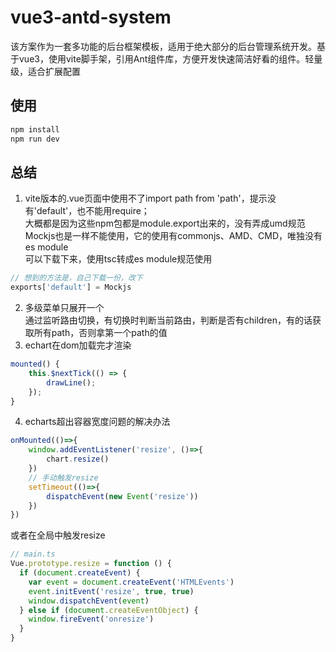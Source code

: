 
# vue3-antd-system
该方案作为一套多功能的后台框架模板，适用于绝大部分的后台管理系统开发。基于vue3，使用vite脚手架，引用Ant组件库，方便开发快速简洁好看的组件。轻量级，适合扩展配置


## 使用
```js
npm install 
npm run dev
```

## 总结
1. vite版本的.vue页面中使用不了import path from 'path'，提示没有'default'，也不能用require； </br>
大概都是因为这些npm包都是module.export出来的，没有弄成umd规范</br>
Mockjs也是一样不能使用，它的使用有commonjs、AMD、CMD，唯独没有es module</br>
可以下载下来，使用tsc转成es module规范使用
```js
// 想到的方法是，自己下载一份，改下
exports['default'] = Mockjs
```
2. 多级菜单只展开一个 </br>
通过监听路由切换，有切换时判断当前路由，判断是否有children，有的话获取所有path，否则拿第一个path的值
3. echart在dom加载完才渲染
```js
mounted() {
    this.$nextTick(() => {
        drawLine();
    });
}
```
4. echarts超出容器宽度问题的解决办法
```js
onMounted(()=>{
    window.addEventListener('resize', ()=>{
        chart.resize()
    })
    // 手动触发resize
    setTimeout(()=>{
        dispatchEvent(new Event('resize'))
    })
})
```
或者在全局中触发resize
```js
// main.ts
Vue.prototype.resize = function () {
  if (document.createEvent) {
    var event = document.createEvent('HTMLEvents')
    event.initEvent('resize', true, true)
    window.dispatchEvent(event)
  } else if (document.createEventObject) {
    window.fireEvent('onresize')
  }
}
```